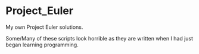 # Project_Euler
My own Project Euler solutions.

Some/Many of these scripts look horrible as they are written when I had just began learning programming.
